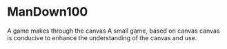 # ManDown100
A game makes through the canvas
A small game, based on canvas canvas is conducive to enhance the understanding of the canvas and use.

